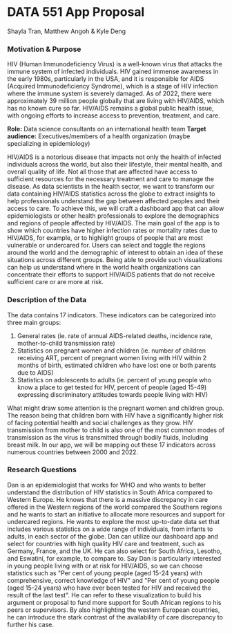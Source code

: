 # DATA 551 App Proposal
Shayla Tran, Matthew Angoh & Kyle Deng

### Motivation & Purpose
HIV (Human Immunodeficiency Virus) is a well-known virus that attacks the immune system of infected individuals. HIV gained immense awareness in the early 1980s, particularly in the USA, and it is responsible for AIDS (Acquired Immunodeficiency Syndrome), which is a stage of HIV infection where the immune system is severely damaged. As of 2022, there were approximately 39 million people globally that are living with HIV/AIDS, which has no known cure so far. HIV/AIDS remains a global public health issue, with ongoing efforts to increase access to prevention, treatment, and care. 

**Role:** Data science consultants on an international health team
**Target audience:** Executives/members of a health organization (maybe specializing in epidemiology)

HIV/AIDS is a notorious disease that impacts not only the health of infected individuals across the world, but also their lifestyle, their mental health, and overall quality of life. Not all those that are affected have access to sufficient resources for the necessary treatment and care to manage the disease. As data scientists in the health sector, we want to transform our data containing HIV/AIDS statistics across the globe to extract insights to help professionals understand the gap between affected peoples and their access to care. To achieve this, we will craft a dashboard app that can allow epidemiologists or other health professionals to explore the demographics and regions of people affected by HIV/AIDS. The main goal of the app is to show which countries have higher infection rates or mortality rates due to HIV/AIDS, for example, or to highlight groups of people that are most vulnerable or undercared for. Users can select and toggle the regions around the world and the demographic of interest to obtain an idea of these situations across different groups. Being able to provide such visualizations can help us understand where in the world health organizations can concentrate their efforts to support HIV/AIDS patients that do not receive sufficient care or are more at risk. 

### Description of the Data
The data contains 17 indicators. These indicators can be categorized into three main groups: 
1. General rates (ie. rate of annual AIDS-related deaths, incidence rate, mother-to-child transmission rate)
2. Statistics on pregnant women and children (ie. number of children receiving ART, percent of pregnant women living with HIV within 2 months of birth, estimated children who have lost one or both parents due to AIDS)
3. Statistics on adolescents to adults (ie. percent of young people who know a place to get tested for HIV, percent of people (aged 15-49) expressing discriminatory attitudes towards people living with HIV)

What might draw some attention is the pregnant women and children group. The reason being that children born with HIV have a significantly higher risk of facing potential health and social challenges as they grow. HIV transmission from mother to child is also one of the most common modes of transmission as the virus is transmitted through bodily fluids, including breast milk. In our app, we will be mapping out these 17 indicators across numerous countries between 2000 and 2022. 

### Research Questions
Dan is an epidemiologist that works for WHO and who wants to better understand the distribution of HIV statistics in South Africa compared to Western Europe. He knows that there is a massive discrepancy in care offered in the Western regions of the world compared the Southern regions and he wants to start an initiative to allocate more resources and support for undercared regions. He wants to explore the most up-to-date data set that includes various statistics on a wide range of individuals, from infants to adults, in each sector of the globe. Dan can utilize our dashboard app and select for countries with high quality HIV care and treatment, such as Germany, France, and the UK. He can also select for South Africa, Lesotho, and Eswatini, for example, to compare to. Say Dan is particularly interested in young people living with or at risk for HIV/AIDS, so we can choose statistics such as "Per cent of young people (aged 15-24 years) with comprehensive, correct knowledge of HIV" and "Per cent of young people (aged 15-24 years) who have ever been tested for HIV and received the result of the last test". He can refer to these visualization to build his argument or proposal to fund more support for South African regions to his peers or supervisors. By also highlighting the western European countries, he can introduce the stark contrast of the availability of care discrepancy to further his case. 
